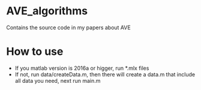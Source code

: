 # AVE_algorithms
Contains the source code in my papers about AVE

# How to use
- If you matlab version is 2016a or higger, run *.mlx files
- If not, run data/createData.m, then there will create a data.m that include all data you need, next run main.m
